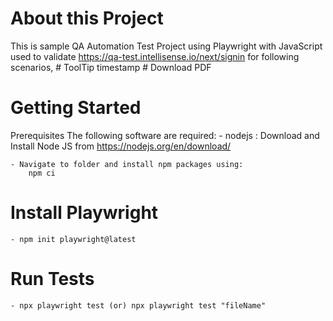 # About this Project
This is sample QA Automation Test Project using Playwright with JavaScript used to validate https://qa-test.intellisense.io/next/signin for following scenarios, 
    # ToolTip timestamp
    # Download PDF

# Getting Started
Prerequisites
The following software are required:
     - nodejs : Download and Install Node JS from
        https://nodejs.org/en/download/

    - Navigate to folder and install npm packages using: 
        npm ci

# Install Playwright
    - npm init playwright@latest

# Run Tests
    - npx playwright test (or) npx playwright test "fileName"

